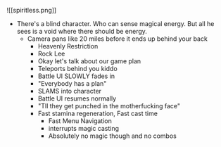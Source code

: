 ![[spiritless.png]]
- There's a blind character. Who can sense magical energy. But all he sees is a void where there should be energy.
	- Camera pans like 20 miles before it ends up behind your back
		- Heavenly Restriction
		- Rock Lee
		- Okay let's talk about our game plan
		- Teleports behind you kiddo
		- Battle UI SLOWLY fades in
		- "Everybody has a plan"
		- SLAMS into character
		- Battle UI resumes normally
		- "TIl they get punched in the motherfucking face"
		- Fast stamina regeneration, Fast cast time
			- Fast Menu Navigation
			- interrupts magic casting
			- Absolutely no magic though and no combos